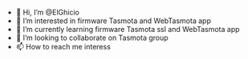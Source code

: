 - 👋 Hi, I’m @ElGhicio
- 👀 I’m interested in firmware Tasmota and WebTasmota app
- 🌱 I’m currently learning firmware Tasmota ssl and WebTasmota app
- 💞️ I’m looking to collaborate on Tasmota group
- 📫 How to reach me interess 

<!---
ElGhicio/ElGhicio is a ✨ special ✨ repository because its `README.md` (this file) appears on your GitHub profile.
You can click the Preview link to take a look at your changes.
--->
